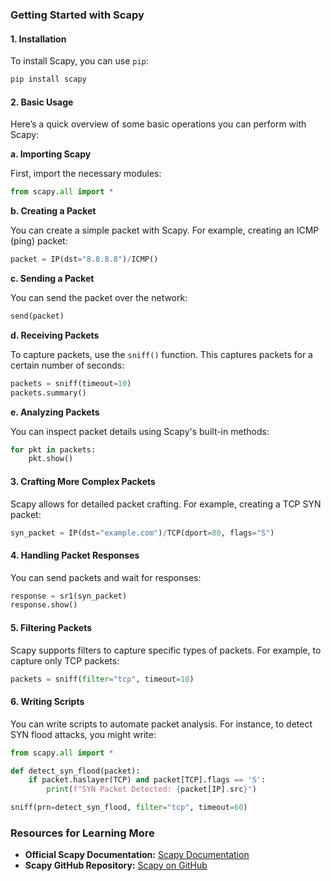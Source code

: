 ### Getting Started with Scapy

#### 1. **Installation**

To install Scapy, you can use `pip`:

```bash
pip install scapy
```

#### 2. **Basic Usage**

Here’s a quick overview of some basic operations you can perform with Scapy:

**a. Importing Scapy**

First, import the necessary modules:

```python
from scapy.all import *
```

**b. Creating a Packet**

You can create a simple packet with Scapy. For example, creating an ICMP (ping) packet:

```python
packet = IP(dst="8.8.8.8")/ICMP()
```

**c. Sending a Packet**

You can send the packet over the network:

```python
send(packet)
```

**d. Receiving Packets**

To capture packets, use the `sniff()` function. This captures packets for a certain number of seconds:

```python
packets = sniff(timeout=10)
packets.summary()
```

**e. Analyzing Packets**

You can inspect packet details using Scapy's built-in methods:

```python
for pkt in packets:
    pkt.show()
```

#### 3. **Crafting More Complex Packets**

Scapy allows for detailed packet crafting. For example, creating a TCP SYN packet:

```python
syn_packet = IP(dst="example.com")/TCP(dport=80, flags="S")
```

#### 4. **Handling Packet Responses**

You can send packets and wait for responses:

```python
response = sr1(syn_packet)
response.show()
```

#### 5. **Filtering Packets**

Scapy supports filters to capture specific types of packets. For example, to capture only TCP packets:

```python
packets = sniff(filter="tcp", timeout=10)
```

#### 6. **Writing Scripts**

You can write scripts to automate packet analysis. For instance, to detect SYN flood attacks, you might write:


```python
from scapy.all import *

def detect_syn_flood(packet):
    if packet.haslayer(TCP) and packet[TCP].flags == 'S':
        print(f"SYN Packet Detected: {packet[IP].src}")

sniff(prn=detect_syn_flood, filter="tcp", timeout=60)
```

### Resources for Learning More

- **Official Scapy Documentation:** <a href="https://scapy.readthedocs.io/en/latest/" target="_blank">Scapy Documentation</a>
- **Scapy GitHub Repository:** <a href="https://github.com/secdev/scapy" target="_blank">Scapy on GitHub</a>

